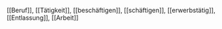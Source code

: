 [[Beruf]], [[Tätigkeit]], [[beschäftigen]], [[schäftigen]], [[erwerbstätig]], [[Entlassung]], [[Arbeit]]